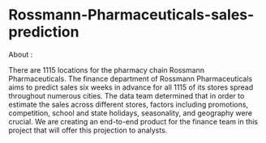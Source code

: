 # Rossmann-Pharmaceuticals-sales-prediction
About :

There are 1115 locations for the pharmacy chain Rossmann Pharmaceuticals. The finance department of Rossmann Pharmaceuticals aims to predict sales six weeks in advance for all 1115 of its stores spread throughout numerous cities. The data team determined that in order to estimate the sales across different stores, factors including promotions, competition, school and state holidays, seasonality, and geography were crucial. We are creating an end-to-end product for the finance team in this project that will offer this projection to analysts.



